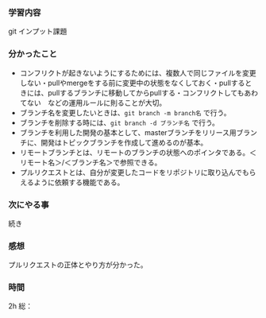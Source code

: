 ### 学習内容
git インプット課題
### 分かったこと
- コンフリクトが起きないようにするためには、複数人で同じファイルを変更しない・pullやmergeをする前に変更中の状態をなくしておく・pullするときには、pullするブランチに移動してからpullする・コンフリクトしてもあわてない　などの運用ルールに則ることが大切。
- ブランチ名を変更したいときは、`git branch -m branch名` で行う。
- ブランチを削除する時には、`git branch -d ブランチ名` で行う。
- ブランチを利用した開発の基本として、masterブランチをリリース用ブランチに、開発はトピックブランチを作成して進めるのが基本。
- リモートブランチとは、リモートのブランチの状態へのポインタである。＜リモート名＞/＜ブランチ名＞で参照できる。
- プルリクエストとは、自分が変更したコードをリポジトリに取り込んでもらえるように依頼する機能である。
### 次にやる事
続き
### 感想
プルリクエストの正体とやり方が分かった。
### 時間
2h
総：

